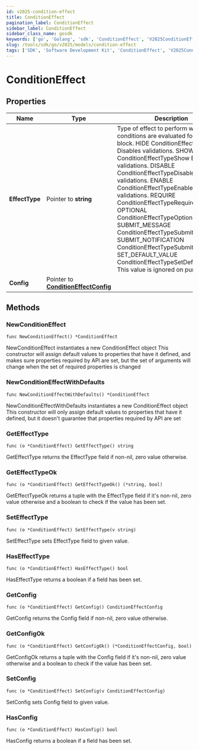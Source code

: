 ```yaml
---
id: v2025-condition-effect
title: ConditionEffect
pagination_label: ConditionEffect
sidebar_label: ConditionEffect
sidebar_class_name: gosdk
keywords: ['go', 'Golang', 'sdk', 'ConditionEffect', 'V2025ConditionEffect'] 
slug: /tools/sdk/go/v2025/models/condition-effect
tags: ['SDK', 'Software Development Kit', 'ConditionEffect', 'V2025ConditionEffect']
---
```


# ConditionEffect

## Properties

Name | Type | Description | Notes
------------ | ------------- | ------------- | -------------
**EffectType** | Pointer to **string** | Type of effect to perform when the conditions are evaluated for this logic block. HIDE ConditionEffectTypeHide  Disables validations. SHOW ConditionEffectTypeShow  Enables validations. DISABLE ConditionEffectTypeDisable  Disables validations. ENABLE ConditionEffectTypeEnable  Enables validations. REQUIRE ConditionEffectTypeRequire OPTIONAL ConditionEffectTypeOptional SUBMIT_MESSAGE ConditionEffectTypeSubmitMessage SUBMIT_NOTIFICATION ConditionEffectTypeSubmitNotification SET_DEFAULT_VALUE ConditionEffectTypeSetDefaultValue  This value is ignored on purpose. | [optional] 
**Config** | Pointer to [**ConditionEffectConfig**](condition-effect-config) |  | [optional] 

## Methods

### NewConditionEffect

`func NewConditionEffect() *ConditionEffect`

NewConditionEffect instantiates a new ConditionEffect object
This constructor will assign default values to properties that have it defined,
and makes sure properties required by API are set, but the set of arguments
will change when the set of required properties is changed

### NewConditionEffectWithDefaults

`func NewConditionEffectWithDefaults() *ConditionEffect`

NewConditionEffectWithDefaults instantiates a new ConditionEffect object
This constructor will only assign default values to properties that have it defined,
but it doesn't guarantee that properties required by API are set

### GetEffectType

`func (o *ConditionEffect) GetEffectType() string`

GetEffectType returns the EffectType field if non-nil, zero value otherwise.

### GetEffectTypeOk

`func (o *ConditionEffect) GetEffectTypeOk() (*string, bool)`

GetEffectTypeOk returns a tuple with the EffectType field if it's non-nil, zero value otherwise
and a boolean to check if the value has been set.

### SetEffectType

`func (o *ConditionEffect) SetEffectType(v string)`

SetEffectType sets EffectType field to given value.

### HasEffectType

`func (o *ConditionEffect) HasEffectType() bool`

HasEffectType returns a boolean if a field has been set.

### GetConfig

`func (o *ConditionEffect) GetConfig() ConditionEffectConfig`

GetConfig returns the Config field if non-nil, zero value otherwise.

### GetConfigOk

`func (o *ConditionEffect) GetConfigOk() (*ConditionEffectConfig, bool)`

GetConfigOk returns a tuple with the Config field if it's non-nil, zero value otherwise
and a boolean to check if the value has been set.

### SetConfig

`func (o *ConditionEffect) SetConfig(v ConditionEffectConfig)`

SetConfig sets Config field to given value.

### HasConfig

`func (o *ConditionEffect) HasConfig() bool`

HasConfig returns a boolean if a field has been set.


